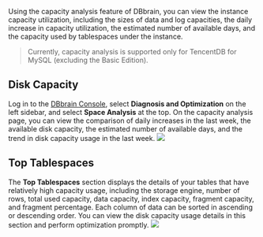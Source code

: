 Using the capacity analysis feature of DBbrain, you can view the instance capacity utilization, including the sizes of data and log capacities, the daily increase in capacity utilization, the estimated number of available days, and the capacity used by tablespaces under the instance.

>Currently, capacity analysis is supported only for TencentDB for MySQL (excluding the Basic Edition).

## Disk Capacity
Log in to the [DBbrain Console](https://console.cloud.tencent.com/dbbrain/slow-sql), select **Diagnosis and Optimization** on the left sidebar, and select **Space Analysis** at the top.
On the capacity analysis page, you can view the comparison of daily increases in the last week, the available disk capacity, the estimated number of available days, and the trend in disk capacity usage in the last week.
![](https://main.qcloudimg.com/raw/ecd64ab4f412169e7a2fe6478ec18f04.png)

## Top Tablespaces
The **Top Tablespaces** section displays the details of your tables that have relatively high capacity usage, including the storage engine, number of rows, total used capacity, data capacity, index capacity, fragment capacity, and fragment percentage. Each column of data can be sorted in ascending or descending order. You can view the disk capacity usage details in this section and perform optimization promptly.
![](https://main.qcloudimg.com/raw/cb0705e2cc6b84bdc0962ff06f5f71e9.png)
